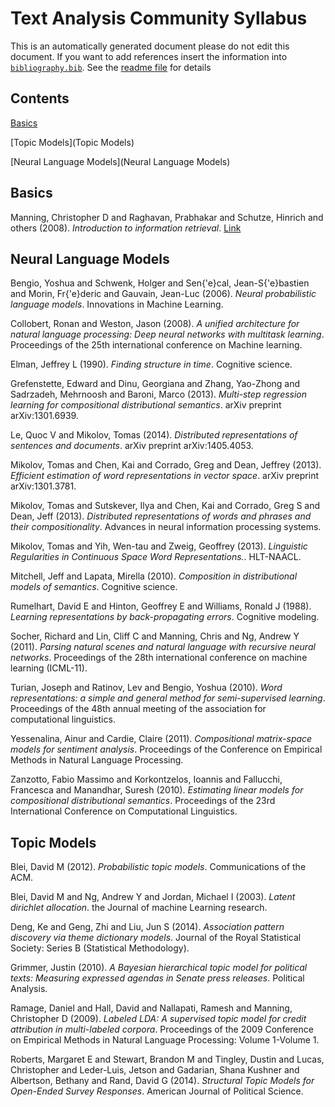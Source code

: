 # Text Analysis Community Syllabus

This is an automatically generated document please do not edit this document. If you want to add references insert the information into [`bibliography.bib`](bibliography.bib). See the [readme file](README.md) for details

## Contents

[Basics](Basics)

[Topic Models](Topic Models)

[Neural Language Models](Neural Language Models)

## <a name="Basics"></a> Basics

Manning, Christopher D and Raghavan, Prabhakar and Schutze, Hinrich and others (2008). *Introduction to information retrieval*. [Link](http://nlp.stanford.edu/IR-book/pdf/irbookonlinereading.pdf)

## <a name="Neural Language Models"></a> Neural Language Models

Bengio, Yoshua and Schwenk, Holger and Sen{\'e}cal, Jean-S{\'e}bastien and Morin, Fr{\'e}deric and Gauvain, Jean-Luc (2006). *Neural probabilistic language models*. Innovations in Machine Learning.

Collobert, Ronan and Weston, Jason (2008). *A unified architecture for natural language processing: Deep neural networks with multitask learning*. Proceedings of the 25th international conference on Machine learning.

Elman, Jeffrey L (1990). *Finding structure in time*. Cognitive science.

Grefenstette, Edward and Dinu, Georgiana and Zhang, Yao-Zhong and Sadrzadeh, Mehrnoosh and Baroni, Marco (2013). *Multi-step regression learning for compositional distributional semantics*. arXiv preprint arXiv:1301.6939.

Le, Quoc V and Mikolov, Tomas (2014). *Distributed representations of sentences and documents*. arXiv preprint arXiv:1405.4053.

Mikolov, Tomas and Chen, Kai and Corrado, Greg and Dean, Jeffrey (2013). *Efficient estimation of word representations in vector space*. arXiv preprint arXiv:1301.3781.

Mikolov, Tomas and Sutskever, Ilya and Chen, Kai and Corrado, Greg S and Dean, Jeff (2013). *Distributed representations of words and phrases and their compositionality*. Advances in neural information processing systems.

Mikolov, Tomas and Yih, Wen-tau and Zweig, Geoffrey (2013). *Linguistic Regularities in Continuous Space Word Representations.*. HLT-NAACL.

Mitchell, Jeff and Lapata, Mirella (2010). *Composition in distributional models of semantics*. Cognitive science.

Rumelhart, David E and Hinton, Geoffrey E and Williams, Ronald J (1988). *Learning representations by back-propagating errors*. Cognitive modeling.

Socher, Richard and Lin, Cliff C and Manning, Chris and Ng, Andrew Y (2011). *Parsing natural scenes and natural language with recursive neural networks*. Proceedings of the 28th international conference on machine learning (ICML-11).

Turian, Joseph and Ratinov, Lev and Bengio, Yoshua (2010). *Word representations: a simple and general method for semi-supervised learning*. Proceedings of the 48th annual meeting of the association for computational linguistics.

Yessenalina, Ainur and Cardie, Claire (2011). *Compositional matrix-space models for sentiment analysis*. Proceedings of the Conference on Empirical Methods in Natural Language Processing.

Zanzotto, Fabio Massimo and Korkontzelos, Ioannis and Fallucchi, Francesca and Manandhar, Suresh (2010). *Estimating linear models for compositional distributional semantics*. Proceedings of the 23rd International Conference on Computational Linguistics.

## <a name="Topic Models"></a> Topic Models

Blei, David M (2012). *Probabilistic topic models*. Communications of the ACM.

Blei, David M and Ng, Andrew Y and Jordan, Michael I (2003). *Latent dirichlet allocation*. the Journal of machine Learning research.

Deng, Ke and Geng, Zhi and Liu, Jun S (2014). *Association pattern discovery via theme dictionary models*. Journal of the Royal Statistical Society: Series B (Statistical Methodology).

Grimmer, Justin (2010). *A Bayesian hierarchical topic model for political texts: Measuring expressed agendas in Senate press releases*. Political Analysis.

Ramage, Daniel and Hall, David and Nallapati, Ramesh and Manning, Christopher D (2009). *Labeled LDA: A supervised topic model for credit attribution in multi-labeled corpora*. Proceedings of the 2009 Conference on Empirical Methods in Natural Language Processing: Volume 1-Volume 1.

Roberts, Margaret E and Stewart, Brandon M and Tingley, Dustin and Lucas, Christopher and Leder-Luis, Jetson and Gadarian, Shana Kushner and Albertson, Bethany and Rand, David G (2014). *Structural Topic Models for Open-Ended Survey Responses*. American Journal of Political Science.


